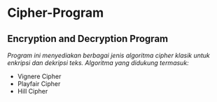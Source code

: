 # Cipher-Program
Encryption and Decryption Program
--
*Program ini menyediakan berbagai jenis algoritma cipher klasik untuk enkripsi dan dekripsi teks. Algoritma yang didukung termasuk:*
- Vignere Cipher
- Playfair Cipher
- Hill Cipher
